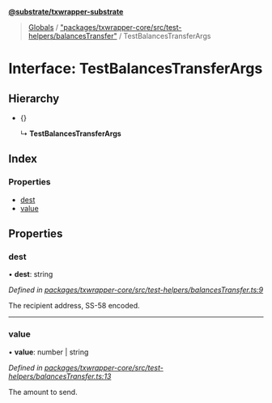 **[@substrate/txwrapper-substrate](../README.md)**

> [Globals](../globals.md) / ["packages/txwrapper-core/src/test-helpers/balancesTransfer"](../modules/_packages_txwrapper_core_src_test_helpers_balancestransfer_.md) / TestBalancesTransferArgs

# Interface: TestBalancesTransferArgs

## Hierarchy

* {}

  ↳ **TestBalancesTransferArgs**

## Index

### Properties

* [dest](_packages_txwrapper_core_src_test_helpers_balancestransfer_.testbalancestransferargs.md#dest)
* [value](_packages_txwrapper_core_src_test_helpers_balancestransfer_.testbalancestransferargs.md#value)

## Properties

### dest

•  **dest**: string

*Defined in [packages/txwrapper-core/src/test-helpers/balancesTransfer.ts:9](https://github.com/paritytech/txwrapper-core/blob/79cbc99/packages/txwrapper-core/src/test-helpers/balancesTransfer.ts#L9)*

The recipient address, SS-58 encoded.

___

### value

•  **value**: number \| string

*Defined in [packages/txwrapper-core/src/test-helpers/balancesTransfer.ts:13](https://github.com/paritytech/txwrapper-core/blob/79cbc99/packages/txwrapper-core/src/test-helpers/balancesTransfer.ts#L13)*

The amount to send.
